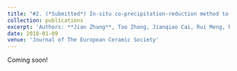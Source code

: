 ```yaml
---
title: "#2. (*Submitted*) In-situ co-precipitation-reduction method to porous 3D rGO/Fe<sub>3</sub>O<sub>4</sub>/Fe sheets with enhanced s-band microwave absorption property"
collection: publications
excerpt: 'Authors: **Jian Zhang**, Tao Zhang, Jianqiao Cai, Rui Meng, Pengyu Zhou, Guangwu Wen, Hu Zhao, Long Xia, Bo Zhong'
date: 2018-01-09
venue: 'Journal of The European Ceramic Society'
---
```

Coming soon!
